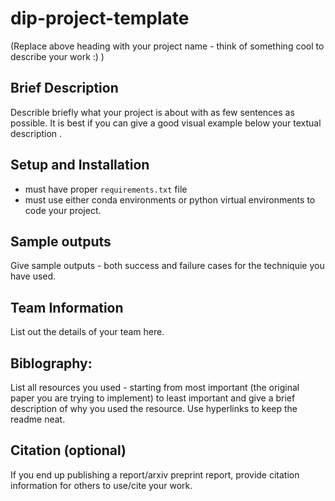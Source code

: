 # dip-project-template 
(Replace above heading with your project name - think of something cool to describe your work :) )

## Brief Description

Describle briefly what your project is about with as few sentences as possible. It is best if you can give a good visual example below your textual description .

## Setup and Installation

- must have proper `requirements.txt` file
- must use either conda environments or python virtual environments to code your project.

## Sample outputs

Give sample outputs - both success and failure cases for the techniquie you have used.

## Team Information

List out the details of your team here.

## Biblography:
List all resources you used - starting from most important (the original paper you are trying to implement) to least important and give a brief description of why you used the resource. Use hyperlinks to keep the readme neat.

## Citation (optional)

If you end up publishing a report/arxiv preprint report, provide citation information for others to use/cite your work.
